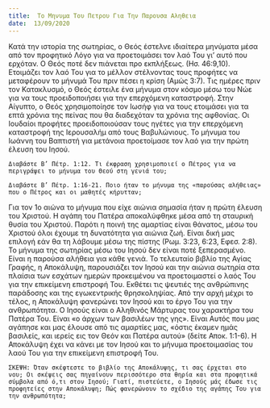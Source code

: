 ```yaml
---
title:  Το Μηνυμα Του Πετρου Για Την Παρουσα Αληθεια
date:  13/09/2020
---
```


Κατά την ιστορία της σωτηρίας, ο Θεός έστελνε ιδιαίτερα μηνύματα μέσα από τον προφητικό Λόγο για να προετοιμάσει τον λαό Του γι’ αυτό που ερχόταν. Ο Θεός ποτέ δεν πιάνεται προ εκπλήξεως. (Ησ. 46:9,10). Ετοιμάζει τον λαό Του για το μέλλον στέλνοντας τους προφήτες να μεταφέρουν το μήνυμά Του πριν πέσει η κρίση (Αμώς 3:7). Τις ημέρες πριν τον Κατακλυσμό, ο Θεός έστειλε ένα μήνυμα στον κόσμο μέσω του Νώε για να τους προειδοποιήσει για την επερχόμενη καταστροφή. Στην Αίγυπτο, ο Θεός χρησιμοποίησε τον Ιωσήφ για να τους ετοιμάσει για τα επτά χρόνια της πείνας που θα διαδεχόταν τα χρόνια της αφθονίας. Οι Ιουδαίοι προφήτες προειδοποιούσαν τους ηγέτες για την επερχόμενη καταστροφή της Ιερουσαλήμ από τους Βαβυλώνιους. Το μήνυμα του Ιωάννη του Βαπτιστή για μετάνοια προετοίμασε τον λαό για την πρώτη έλευση του Ιησού.

`Διαβάστε Β’ Πέτρ. 1:12. Τι έκφραση χρησιμοποιεί ο Πέτρος για να περιγράψει το μήνυμα του Θεού στη γενιά του;`

`Διαβάστε Β’ Πέτρ. 1:16-21. Ποιο ήταν το μήνυμα της «παρούσας αλήθειας» που ο Πέτρος και οι μαθητές κήρυτταν;`

Για τον 1ο αιώνα το μήνυμα που είχε αιώνια σημασία ήταν η πρώτη έλευση του Χριστού. Η αγάπη του Πατέρα αποκαλύφθηκε μέσα από τη σταυρική θυσία του Χριστού. Παρότι η ποινή της αμαρτίας είναι θάνατος, μέσω του Χριστού όλοι έχουμε τη δυνατότητα για αιώνια ζωή. Είναι δική μας επιλογή εάν θα τη λάβουμε μέσω της πίστης (Ρωμ. 3:23, 6:23, Εφεσ. 2:8). Το μήνυμα της σωτηρίας μέσω του Ιησού δεν είναι ποτέ ξεπερασμένο. Είναι η παρούσα αλήθεια για κάθε γενιά. Το τελευταίο βιβλίο της Αγίας Γραφής, η Αποκάλυψη, παρουσιάζει τον Ιησού και την αιώνια σωτηρία στα πλαίσια των εσχάτων ημερών προκειμένου να προετοιμαστεί ο λαός Του για την επικείμενη επιστροφή Του. Εκθέτει τις ψευτιές της ανθρώπινης παράδοσης και της εγωκεντρικής θρησκοληψίας. Από την αρχή μέχρι το τέλος, η Αποκάλυψη φανερώνει τον Ιησού και το έργο Του για την ανθρωπότητα. Ο Ιησούς είναι ο Αληθινός Μάρτυρας του χαρακτήρα του Πατέρα Του. Είναι «ο άρχων των βασιλέων της γης». Είναι Αυτός που μας αγάπησε και μας έλουσε από τις αμαρτίες μας, «όστις έκαμεν ημάς βασιλείς, και ιερείς εις τον Θεόν και Πατέρα αυτού» (δείτε Αποκ. 1:1-6). Η Αποκάλυψη έχει να κάνει με τον Ιησού και το μήνυμα προετοιμασίας του λαού Του για την επικείμενη επιστροφή Του.

`ΣΚΕΨΗ: Όταν σκέφτεστε το βιβλίο της Αποκάλυψης, τι σας έρχεται στο νου; Οι σκέψεις σας πηγαίνουν περισσότερο στα θηρία και στα προφητικά σύμβολα από ό,τι στον Ιησού; Γιατί, πιστεύετε, ο Ιησούς μάς έδωσε τις προφητείες στην Αποκάλυψη; Πώς φανερώνουν το σχέδιο της αγάπης Του για την ανθρωπότητα;`